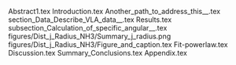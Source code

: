 Abstract1.tex
Introduction.tex
Another_path_to_address_this__.tex
section_Data_Describe_VLA_data__.tex
Results.tex
subsection_Calculation_of_specific_angular__.tex
figures/Dist_j_Radius_NH3/Summary_j_radius.png
figures/Dist_j_Radius_NH3/Figure_and_caption.tex
Fit-powerlaw.tex
Discussion.tex
Summary_Conclusions.tex
Appendix.tex